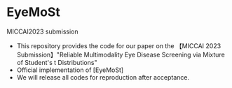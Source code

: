 # EyeMoSt
MICCAI2023 submission
* This repository provides the code for our paper on the 【MICCAI 2023 Submission】"Reliable Multimodality Eye Disease Screening via Mixture of Student's t Distributions"
* Official implementation of [EyeMoSt]
* We will release all codes for reproduction after acceptance.
